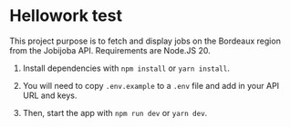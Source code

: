 # Hellowork test

This project purpose is to fetch and display jobs on the Bordeaux region from the Jobijoba API. Requirements are Node.JS 20.

1. Install dependencies with `npm install` or `yarn install`.

2. You will need to copy `.env.example` to a `.env` file and add in your API URL and keys.

3. Then, start the app with `npm run dev` or `yarn dev`.